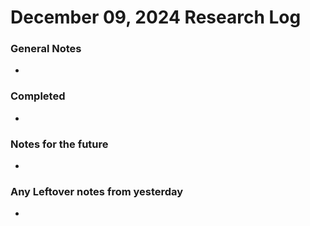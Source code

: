 # December 09, 2024 Research Log
### General Notes
* 

### Completed
* 

### Notes for the future
* 

### Any Leftover notes from yesterday
* 
